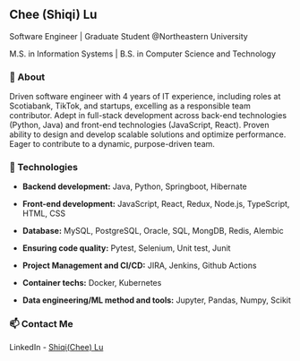 ## **Chee (Shiqi) Lu**

Software Engineer | Graduate Student @Northeastern University

M.S. in Information Systems | B.S. in Computer Science and Technology 

### **👋 About**

Driven software engineer with 4 years of IT experience, including roles at Scotiabank, TikTok, and startups, excelling as a responsible team contributor. Adept in full-stack development across back-end technologies (Python, Java) and front-end technologies (JavaScript, React). Proven ability to design and develop scalable solutions and optimize performance. Eager to contribute to a dynamic, purpose-driven team.

### **🪷 Technologies**

- **Backend development:** Java, Python, Springboot, Hibernate

- **Front-end development:** JavaScript, React, Redux, Node.js, TypeScript, HTML, CSS

- **Database:** MySQL, PostgreSQL, Oracle, SQL, MongDB, Redis, Alembic  

- **Ensuring code quality:** Pytest, Selenium, Unit test, Junit 

- **Project Management and CI/CD:** JIRA, Jenkins, Github Actions

- **Container techs:** Docker, Kubernetes

- **Data engineering/ML method and tools:** Jupyter, Pandas, Numpy, Scikit


### **📫 Contact Me**

LinkedIn - [Shiqi(Chee) Lu](https://www.linkedin.com/in/shiqilu)
<!---
ShiqiLu77/ShiqiLu77 is a ✨ special ✨ repository because its `README.md` (this file) appears on your GitHub profile.
You can click the Preview link to take a look at your changes.
--->
